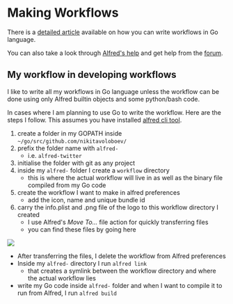 # Making Workflows
There is a [detailed article](https://medium.com/@NikitaVoloboev/writing-alfred-workflows-in-go-2a44f62dc432) available on how you can write workflows in Go language.

You can also take a look through [Alfred's help](https://www.alfredapp.com/help/) and get help from the [forum](https://www.alfredforum.com/).

## My workflow in developing workflows
I like to write all my workflows in Go language unless the workflow can be done using only Alfred builtin objects and some python/bash code.

In cases where I am planning to use Go to write the workflow. Here are the steps I follow. This assumes you have installed [alfred cli tool](https://godoc.org/github.com/jason0x43/go-alfred/alfred).

1. create a folder in my GOPATH inside `~/go/src/github.com/nikitavoloboev/` 
2. prefix the folder name with `alfred-`
	- i.e. `alfred-twitter`
3. initialise the folder with git as any project
4. inside my `alfred-` folder I create a `workflow` directory
	- this is where the actual workflow will live in as well as the binary file compiled from my Go code
5. create the workflow I want to make in alfred preferences
	- add the icon, name and unique bundle id
6.  carry the info.plist and .png file of the logo to this workflow directory I created
	- I use Alfred's _Move To..._ file action for quickly transferring files
	- you can find these files by going here

![](https://i.imgur.com/rVlcl9y.png)

- After transferring the files, I delete the workflow from Alfred preferences
- Inside my `alfred-` directory I run `alfred link` 
	- that creates a symlink between the workflow directory and where the actual workflow lies
- write my Go code inside `alfred-` folder and when I want to compile it to run from Alfred, I run `alfred build`